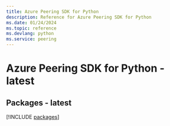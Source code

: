```yaml
---
title: Azure Peering SDK for Python
description: Reference for Azure Peering SDK for Python
ms.date: 01/24/2024
ms.topic: reference
ms.devlang: python
ms.service: peering
---
```

# Azure Peering SDK for Python - latest
## Packages - latest
[!INCLUDE [packages](peering-index.md)]